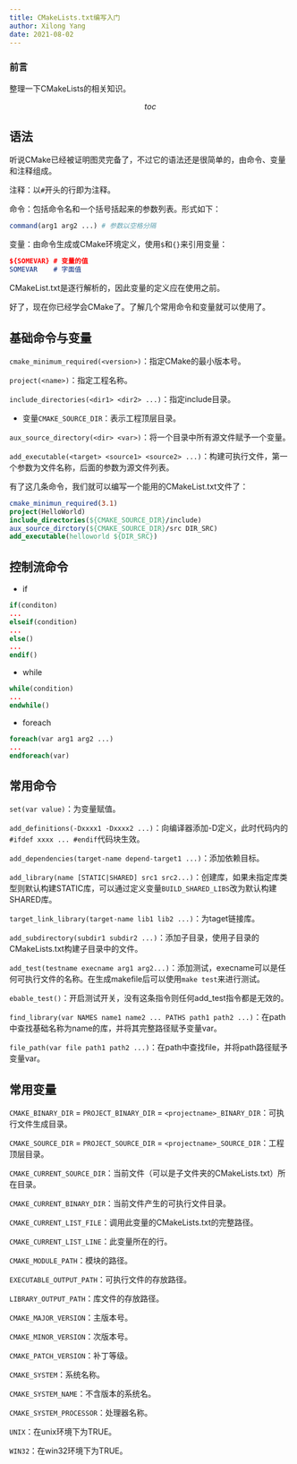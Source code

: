 ```yaml
---
title: CMakeLists.txt编写入门
author: Xilong Yang
date: 2021-08-02 
---
```


<div class="abstract">

### 前言

整理一下CMakeLists的相关知识。

</div>

$$toc$$

## 语法

听说CMake已经被证明图灵完备了，不过它的语法还是很简单的，由命令、变量和注释组成。

注释：以`#`开头的行即为注释。

命令：包括命令名和一个括号括起来的参数列表。形式如下：

```Cmake
command(arg1 arg2 ...) # 参数以空格分隔
```

变量：由命令生成或CMake环境定义，使用`$`和`{}`来引用变量：

```cmake
${SOMEVAR} # 变量的值
SOMEVAR    # 字面值
```

CMakeList.txt是逐行解析的，因此变量的定义应在使用之前。

好了，现在你已经学会CMake了。了解几个常用命令和变量就可以使用了。

## 基础命令与变量

`cmake_minimum_required(<version>)`：指定CMake的最小版本号。

`project(<name>)`：指定工程名称。

`include_directories(<dir1> <dir2> ...)`：指定include目录。

* 变量`CMAKE_SOURCE_DIR`：表示工程顶层目录。

`aux_source_directory(<dir> <var>)`：将一个目录中所有源文件赋予一个变量。

`add_executable(<target> <source1> <source2> ...)`：构建可执行文件，第一个参数为文件名称，后面的参数为源文件列表。

有了这几条命令，我们就可以编写一个能用的CMakeList.txt文件了：

```cmake
cmake_minimun_required(3.1)
project(HelloWorld)
include_directories(${CMAKE_SOURCE_DIR}/include)
aux_source_dirctory(${CMAKE_SOURCE_DIR}/src DIR_SRC)
add_executable(helloworld ${DIR_SRC})
```

## 控制流命令

* if

```cmake
if(conditon)
...
elseif(condition)
...
else()
...
endif()
```

* while

```cmake
while(condition)
...
endwhile()
```

* foreach

```cmake
foreach(var arg1 arg2 ...)
...
endforeach(var)
```

## 常用命令

`set(var value)`：为变量赋值。

`add_definitions(-Dxxxx1 -Dxxxx2 ...)`：向编译器添加-D定义，此时代码内的`#ifdef xxxx ... #endif`代码块生效。

`add_dependencies(target-name depend-target1 ...)`：添加依赖目标。

`add_library(name [STATIC|SHARED] src1 src2...)`：创建库，如果未指定库类型则默认构建STATIC库，可以通过定义变量`BUILD_SHARED_LIBS`改为默认构建SHARED库。

`target_link_library(target-name lib1 lib2 ...)`：为taget链接库。

`add_subdirectory(subdir1 subdir2 ...)`：添加子目录，使用子目录的CMakeLists.txt构建子目录中的文件。

`add_test(testname execname arg1 arg2...)`：添加测试，execname可以是任何可执行文件的名称。在生成makefile后可以使用`make test`来进行测试。

`ebable_test()`：开启测试开关，没有这条指令则任何add_test指令都是无效的。

`find_library(var NAMES name1 name2 ... PATHS path1 path2 ...)`：在path中查找基础名称为name的库，并将其完整路径赋予变量var。

`file_path(var file path1 path2 ...)`：在path中查找file，并将path路径赋予变量var。

## 常用变量

`CMAKE_BINARY_DIR` = `PROJECT_BINARY_DIR` = `<projectname>_BINARY_DIR`：可执行文件生成目录。

`CMAKE_SOURCE_DIR` = `PROJECT_SOURCE_DIR` = `<projectname>_SOURCE_DIR`：工程顶层目录。

`CMAKE_CURRENT_SOURCE_DIR`：当前文件（可以是子文件夹的CMakeLists.txt）所在目录。

`CMAKE_CURRENT_BINARY_DIR`：当前文件产生的可执行文件目录。

`CMAKE_CURRENT_LIST_FILE`：调用此变量的CMakeLists.txt的完整路径。

`CMAKE_CURRENT_LIST_LINE`：此变量所在的行。

`CMAKE_MODULE_PATH`：模块的路径。

`EXECUTABLE_OUTPUT_PATH`：可执行文件的存放路径。

`LIBRARY_OUTPUT_PATH`：库文件的存放路径。

`CMAKE_MAJOR_VERSION`：主版本号。

`CMAKE_MINOR_VERSION`：次版本号。

`CMAKE_PATCH_VERSION`：补丁等级。

`CMAKE_SYSTEM`：系统名称。

`CMAKE_SYSTEM_NAME`：不含版本的系统名。

`CMAKE_SYSTEM_PROCESSOR`：处理器名称。

`UNIX`：在unix环境下为TRUE。

`WIN32`：在win32环境下为TRUE。
